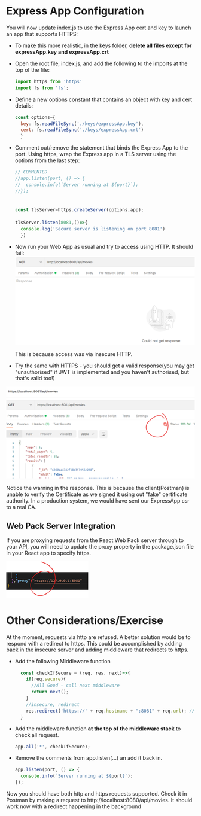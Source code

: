 # Express App Configuration

You will now update index.js to use the Express App cert and key to launch an app that supports HTTPS:

+ To make this more realistic, in the keys folder, **delete all files except for expressApp.key and expressApp.crt**

+ Open the root file, index.js, and add the following to the imports at the top of the file:

  ~~~javascript
  import https from 'https'
  import fs from 'fs';
  ~~~

    

+ Define a new options constant that contains an object with key and cert details:

  ~~~javascript
  const options={
    key: fs.readFileSync('./keys/expressApp.key'),
    cert: fs.readFileSync('./keys/expressApp.crt')
    }
  ~~~

   

+ Comment out/remove the statement that binds the Express  App to the port. Using https, wrap the Express app in a TLS server using the options from the last step:

  ~~~javascript
  // COMMENTED 
  //app.listen(port, () => {
  //  console.info(`Server running at ${port}`);
  //});
  
  
  const tlsServer=https.createServer(options,app);
  
  tlsServer.listen(8081,()=>{
    console.log('Secure server is listening on port 8081')
    })
  ~~~

  

+ Now run your Web App as usual and try to access using HTTP. It should fail:
  <img src="./img/image-20221207150353200.png" alt="image-20221207150353200" style="zoom:50%;" />

  This is because access was via insecure HTTP. 

+ Try the same with HTTPS - you should get a valid response(you may get "unauthorised" if JWT is implemented and you haven't authorised, but that's valid too!)
  

<img src="./img/image-20221207150716936.png" alt="image-20221207150716936" style="zoom:50%;" />

Notice the warning in the response. This is because the client(Postman) is unable to verify the Certificate as we signed it using out "fake" certificate authority. In  a production system, we would have sent our ExpressApp csr to a real CA. 

## Web Pack Server Integration

If you are proxying requests from the React Web Pack server through to your API, you will need to update the proxy property in the package.json file in your React app to specify https.

<img src="./img/image-20221207210929323.png" alt="image-20221207210929323" style="zoom:50%;" />

# Other Considerations/Exercise

At the moment, requests via http are refused. A better solution would be to respond with a redirect to https. This could be accomplished by adding back in the insecure server and adding middleware that redirects to https. 

+ Add the following Middleware function

  ```javascript
    const checkIfSecure = (req, res, next)=>{
      if(req.secure){
        //All Good - call next middleware
        return next();
      }
      //insecure, redirect
      res.redirect('https://' + req.hostname + ":8081" + req.url); // express 4.x
    }
  ```

+ Add the middleware function **at the top of the middleware stack** to check all request.

  ~~~javascript
  app.all('*', checkIfSecure); 
  ~~~

  

+ Remove the comments from app.listen(...) an add it back in.

  ```javascript
  app.listen(port, () => {
    console.info(`Server running at ${port}`);
  });
  ```

Now you should have both http and https requests supported. Check it in Postman by making a request to http://localhost:8080/api/movies. It should work now with a redirect happening in the background